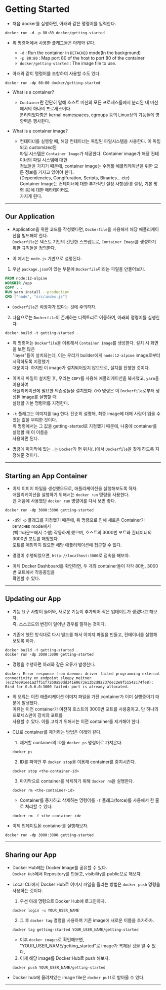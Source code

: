 <h1>Getting Started</h1>

* 처음 docker를 실행하면, 아래와 같은 명령어를 입력한다.
```
docker run -d -p 80:80 docker/getting-started
```

* 위 명령어에서 사용한 플래그들은 아래와 같다.
  * `-d` : Run the container in `DETACHED` mode(In the background)
  * `-p 80:80` : Map port 80 of the host to port 80 of the container
  * `docker/getting-started` : The image file to use.
  
* 아래와 같이 명령어를 조합하여 사용할 수도 있다.
```
docker run -dp 80:80 docker/getting-started
```

* What is a container?
  * `Container`란 간단히 말해 호스트 머신의 모든 프로세스들에서 분리된 내 머신에서의 하나의 프로세스이다.   
    분리되었다함은 kernal namespaces, cgroups 등의 Linux상의 기능들에 영향력은 행사한다.

* What is a container image?
  * 컨테이너를 실행할 때, 해당 컨테이너는 독립된 파일시스템을 사용한다. 이 독립되고 customized된   
    파일 시스템은 `Container Image`가 제공한다. Container image가 해당 컨테이너의 파일 시스템에 대한   
    정보들을 가지기 때문에, container image는 수행할 애플리케이션을 위한 모든 정보를 가지고 있어야 한다.   
    (Dependencies, Congifuration, Scripts, Binaries... etc)   
    Container Image는 컨테이너에 대한 추가적인 설정 사항(환경 셜정, 기본 명령 등)에 대한 메타데이터도   
    가지게 된다.
<hr/>

<h2>Our Application</h2>

* Application을 위한 코드를 작성했다면, `Dockerfile`을 사용해서 해당 애플리케이션을 빌드해야 한다.   
  `Dockerfile`은 텍스트 기반의 간단한 스크립트로, `Container Image`를 생성하기 위한 규칙들을 정의한다.   

* 이 예시는 `node.js` 기반으로 설명된다.

1. 우선 `package.json`이 있는 부분에 `Dockerfile`이라는 파일을 만들어보자.

```Dockerfile
FROM node:12-alpine
WORKDIR /app
COPY . .
RUN yarn install --production
CMD ["node", "src/index.js"]
```

  * `Dockerfile`은 확장자가 없다는 것에 주의하자.

2. 다음으로는 `Dockerfile`이 존재하는 디렉토리로 이동하여, 아래의 명령어를 실행한다.
```
docker build -t getting-started .
```

  * 위 명령어는 `Dockerfile`을 이용해서 `Container Image`를 생성한다. 설치 시 화면을 보면 많은   
    "layer"들이 설치되는데, 이는 우리가 builder에게 `node:12-alpine` image로부터 시작하도록 지정했기   
    때문이다. 하지만 이 image가 설치되어있지 않으므로, 설치를 진행한 것이다.

  * 이미지 파일이 설치된 후, 우리는 `COPY`를 사용해 애플리케이션을 복사했고, `yarn`을 이용하여   
    애플리케이션에 필요한 의존성들을 설치했다. `CMD` 명령은 이 `Dockerfile`로부터 생성된 image를 실행할 때   
    실행할 기본 명령어를 지정한다.
  
  * `-t` 플래그는 이미지를 tag 한다. 단순히 설명해, 최종 image에 대해 사람이 읽을 수 있는 값을 부여한 것이다.   
    위 명령에서는 그 값을 getting-started로 지정했기 때문에, 나중에 container를 실행할 때 이 이름을   
    사용하면 된다.

  * 명령에 마지막에 있는 `.`는 `Docker`가 현 위치(`.`)에서 `Dockerfile`을 찾게 하도록 지정해준 것이다.
<hr/>

<h2>Starting an App Container</h2>

* 이제 이미지 파일을 생성했으므로, 애플리케이션을 실행해보도록 하자.   
  애플리케이션을 실행하기 위해서는 `docker run` 명령을 사용한다.   
  맨 처음에 사용했던 `docker run` 명령어를 다시 보면 좋다.
```
docker run -dp 3000:3000 getting-started
```

  * `-d`와 `-p` 플래그를 지정했기 때문에, 위 명령으로 인해 새로운 Container가 `DETACHED` mode에서   
    (백그라운드에서 수행) 작동하게 했으며, 호스트의 3000번 포트와 컨테이너의 3000번 포트를 매핑했다.   
    포트를 매핑하지 않으면 해당 애플리케이션에 접근할 수 없다.

  * 명령이 수행되었으면, `http://localhost:3000`로 접속을 해보자.

  * 이제 Docker Dashboard를 확인하면, 두 개의 container들이 각각 80번, 3000번 포트에서 작동중임을   
    확인할 수 있다.
<hr/>

<h2>Updating our App</h2>

* 기능 요구 사항이 들어와, 새로운 기능이 추가되어 작은 업데이트가 생겼다고 해보자.   
  즉, 소스코드의 변경이 일어난 경우를 말하는 것이다.

* 기존에 했던 방식대로 다시 빌드를 해서 이미지 파일을 만들고, 컨테이너를 실행해보도록 하자.
```
docker build -t getting-started .
docker run -dp 3000:3000 getting-started
```

* 명령을 수행하면 아래와 같은 오류가 발생한다.
```
docker: Error response from daemon: driver failed programming external connectivity on endpoint sleepy_meitner (ec27e091ee1a2ff51f72b0a50dd341e9673e13b2d92237dec2e9f51542c74fe8): Bind for 0.0.0.0:3000 failed: port is already allocated.
```

* 위 오류는 이전 애플리케이션 이미지 파일을 가진 container가 이미 실행중이기 때문에 발생했다.   
  이유는 이전 container가 여전히 호스트의 3000번 포트를 사용중이고, 단 하나의 프로세스만이 장치의 포트를   
  사용할 수 있다. 이를 고치기 위해서는 이전 container를 제거해야 한다.

* CLI로 container를 제거하는 방법은 아래와 같다.

  1. 제거할 container의 ID를 `docker ps` 명령어로 가져온다.
  ```
  docker ps
  ```

  2. ID를 파악안 후 `docker stop`을 이용해 container를 중지시킨다.
  ```
  docker stop <the-container-id>
  ```

  3. 마지막으로 container를 삭제하기 위해 `docker rm`을 실행한다.
  ```
  docker rm <the-container-id>
  ```

  * Container를 중지하고 삭제하는 명령어를 `-f` 플래그(force)를 사용해서 한 줄로 처리할 수 있다.
  ```
  docker rm -f <the-container-id>
  ```

* 이제 업데이트된 container를 실행해보자.
```
docker run -dp 3000:3000 getting-started
```

<hr/>

<h2>Sharing our App</h2>

* Docker Hub에는 Docker Image를 공유할 수 있다.   
  `Docker Hub`에서 Repository를 만들고, visibility를 public으로 해보자.

* Local CLI에서 Docker Hub로 이미지 파일을 올리는 방법은 `docker push` 명령을 사용하는 것이다.   

  1. 우선 아래 명령으로 Docker Hub에 로그인하자.
  ```
  docker login -u YOUR_USER_NAME
  ```
  
  2. 그 후 `docker tag` 명령을 사용하여 기존 image에 새로운 이름을 추가하자.
  ```
  docker tag getting-started YOUR_USER_NAME/getting-started
  ```
    * 이후 `docker images`로 확인해보면, "YOUR_USER_NAME/getting_started"로 image가 복제된 것을 알 수 있다.   

  3. 이제 해당 image를 Docker Hub로 push 해보자.
  ```
  docker push YOUR_USER_NAME/getting-started
  ```

* Docker hub에 올려져있는 image file은 `docker pull`로 받아올 수 있다.
<hr/>

